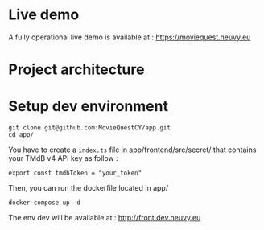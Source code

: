 # Live demo

A fully operational live demo is available at : https://moviequest.neuvy.eu

# Project architecture



# Setup dev environment

```
git clone git@github.com:MovieQuestCY/app.git
cd app/
```

You have to create a ```index.ts``` file in app/frontend/src/secret/ that contains your TMdB v4 API key as follow :

```
export const tmdbToken = "your_token"
```

Then, you can run the dockerfile located in app/

```
docker-compose up -d
```

The env dev will be available at : http://front.dev.neuvy.eu
